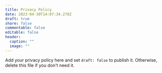 ```yaml
---
title: Privacy Policy
date: 2023-04-30T14:07:34.278Z
draft: true
share: false
commentable: false
editable: false
header:
  caption: ""
  image: ""
---
```


Add your privacy policy here and set `draft: false` to publish it. Otherwise, delete this file if you don't need it.
